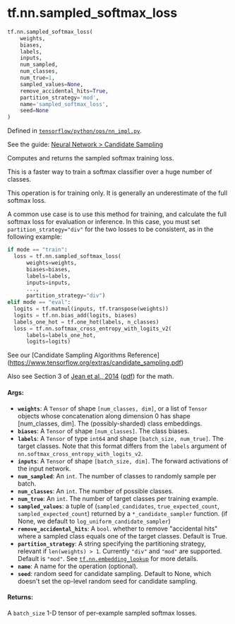 <div itemscope itemtype="http://developers.google.com/ReferenceObject">
<meta itemprop="name" content="tf.nn.sampled_softmax_loss" />
<meta itemprop="path" content="Stable" />
</div>

# tf.nn.sampled_softmax_loss

``` python
tf.nn.sampled_softmax_loss(
    weights,
    biases,
    labels,
    inputs,
    num_sampled,
    num_classes,
    num_true=1,
    sampled_values=None,
    remove_accidental_hits=True,
    partition_strategy='mod',
    name='sampled_softmax_loss',
    seed=None
)
```



Defined in [`tensorflow/python/ops/nn_impl.py`](https://www.tensorflow.org/code/tensorflow/python/ops/nn_impl.py).

See the guide: [Neural Network > Candidate Sampling](../../../../api_guides/python/nn.md#Candidate_Sampling)

Computes and returns the sampled softmax training loss.

This is a faster way to train a softmax classifier over a huge number of
classes.

This operation is for training only.  It is generally an underestimate of
the full softmax loss.

A common use case is to use this method for training, and calculate the full
softmax loss for evaluation or inference. In this case, you must set
`partition_strategy="div"` for the two losses to be consistent, as in the
following example:

```python
if mode == "train":
  loss = tf.nn.sampled_softmax_loss(
      weights=weights,
      biases=biases,
      labels=labels,
      inputs=inputs,
      ...,
      partition_strategy="div")
elif mode == "eval":
  logits = tf.matmul(inputs, tf.transpose(weights))
  logits = tf.nn.bias_add(logits, biases)
  labels_one_hot = tf.one_hot(labels, n_classes)
  loss = tf.nn.softmax_cross_entropy_with_logits_v2(
      labels=labels_one_hot,
      logits=logits)
```

See our [Candidate Sampling Algorithms Reference]
(https://www.tensorflow.org/extras/candidate_sampling.pdf)

Also see Section 3 of [Jean et al., 2014](http://arxiv.org/abs/1412.2007)
([pdf](http://arxiv.org/pdf/1412.2007.pdf)) for the math.

#### Args:

* <b>`weights`</b>: A `Tensor` of shape `[num_classes, dim]`, or a list of `Tensor`
      objects whose concatenation along dimension 0 has shape
      [num_classes, dim].  The (possibly-sharded) class embeddings.
* <b>`biases`</b>: A `Tensor` of shape `[num_classes]`.  The class biases.
* <b>`labels`</b>: A `Tensor` of type `int64` and shape `[batch_size,
      num_true]`. The target classes.  Note that this format differs from
      the `labels` argument of `nn.softmax_cross_entropy_with_logits_v2`.
* <b>`inputs`</b>: A `Tensor` of shape `[batch_size, dim]`.  The forward
      activations of the input network.
* <b>`num_sampled`</b>: An `int`.  The number of classes to randomly sample per batch.
* <b>`num_classes`</b>: An `int`. The number of possible classes.
* <b>`num_true`</b>: An `int`.  The number of target classes per training example.
* <b>`sampled_values`</b>: a tuple of (`sampled_candidates`, `true_expected_count`,
      `sampled_expected_count`) returned by a `*_candidate_sampler` function.
      (if None, we default to `log_uniform_candidate_sampler`)
* <b>`remove_accidental_hits`</b>:  A `bool`.  whether to remove "accidental hits"
      where a sampled class equals one of the target classes.  Default is
      True.
* <b>`partition_strategy`</b>: A string specifying the partitioning strategy, relevant
      if `len(weights) > 1`. Currently `"div"` and `"mod"` are supported.
      Default is `"mod"`. See <a href="../../tf/nn/embedding_lookup.md"><code>tf.nn.embedding_lookup</code></a> for more details.
* <b>`name`</b>: A name for the operation (optional).
* <b>`seed`</b>: random seed for candidate sampling. Default to None, which doesn't set
      the op-level random seed for candidate sampling.


#### Returns:

A `batch_size` 1-D tensor of per-example sampled softmax losses.